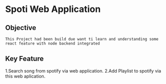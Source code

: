 # Spoti Web Application
## Objective
    This Project had been build due want ti learn and understanding some react feature with node backend integrated 
## Key Feature 
  1.Search song from spotify via web application.
  2.Add Playlist to spotify via this web aplication.


